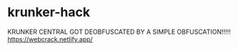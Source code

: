 # krunker-hack
KRUNKER CENTRAL GOT DEOBFUSCATED BY A SIMPLE OBFUSCATION!!!!!
https://webcrack.netlify.app/
